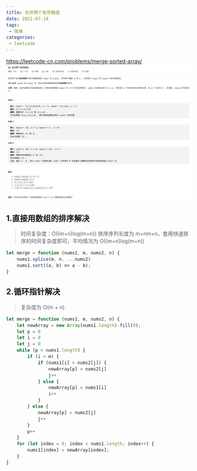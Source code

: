 ```yaml
---
title: 合并两个有序数组
date: 2021-07-18
tags:
 - 简单
categories:
 - leetcode
---
```


<https://leetcode-cn.com/problems/merge-sorted-array/>
![ 合并两个有序数组](./img/88.jpg)
## 1.直接用数组的排序解决
>时间复杂度：O((m+n)log(m+n))
>排序序列长度为 m+nm+n，套用快速排序的时间复杂度即可，平均情况为 O((m+n)log(m+n))

```js
let merge = function (nums1, m, nums2, n) {
    nums1.splice(m, n, ...nums2)
    nums1.sort((a, b) => a - b);
}
```
## 2.循环指针解决
>复杂度为 O(m + n)
```js
let merge = function (nums1, m, nums2, n) {
    let newArray = new Array(nums1.length).fill(0);
    let p = 0
    let i = 0
    let j = 0
    while (p < nums1.length) {
        if (i < m) {
            if (nums1[i] > nums2[j]) {
                newArray[p] = nums2[j]
                j++
            } else {
                newArray[p] = nums1[i]
                i++
            }
        } else {
            newArray[p] = nums2[j]
            j++
        }
        p++
    }
    for (let index = 0; index < nums1.length; index++) {
        nums1[index] = newArray[index];
    }
}
```
